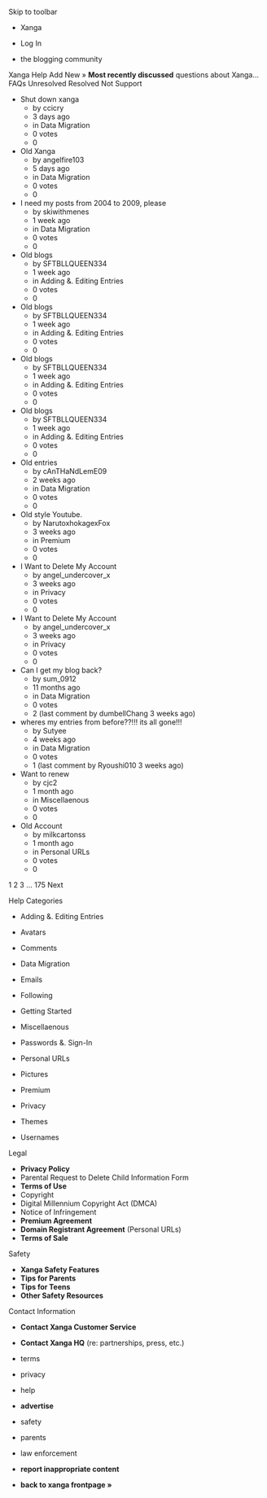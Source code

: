 Skip to toolbar

*   Xanga

*   Log In

*   the blogging community

Xanga Help Add New » **Most recently discussed** questions about Xanga… FAQs Unresolved Resolved Not Support

*   Shut down xanga
    *   by ccicry
    *   3 days ago
    *   in Data Migration
    *   0 votes
    *   0
*   Old Xanga
    *   by angelfire103
    *   5 days ago
    *   in Data Migration
    *   0 votes
    *   0
*   I need my posts from 2004 to 2009, please
    *   by skiwithmenes
    *   1 week ago
    *   in Data Migration
    *   0 votes
    *   0
*   Old blogs
    *   by SFTBLLQUEEN334
    *   1 week ago
    *   in Adding &. Editing Entries
    *   0 votes
    *   0
*   Old blogs
    *   by SFTBLLQUEEN334
    *   1 week ago
    *   in Adding &. Editing Entries
    *   0 votes
    *   0
*   Old blogs
    *   by SFTBLLQUEEN334
    *   1 week ago
    *   in Adding &. Editing Entries
    *   0 votes
    *   0
*   Old blogs
    *   by SFTBLLQUEEN334
    *   1 week ago
    *   in Adding &. Editing Entries
    *   0 votes
    *   0
*   Old entries
    *   by cAnTHaNdLemE09
    *   2 weeks ago
    *   in Data Migration
    *   0 votes
    *   0
*   Old style Youtube.
    *   by NarutoxhokagexFox
    *   3 weeks ago
    *   in Premium
    *   0 votes
    *   0
*   I Want to Delete My Account
    *   by angel\_undercover\_x
    *   3 weeks ago
    *   in Privacy
    *   0 votes
    *   0
*   I Want to Delete My Account
    *   by angel\_undercover\_x
    *   3 weeks ago
    *   in Privacy
    *   0 votes
    *   0
*   Can I get my blog back?
    *   by sum\_0912
    *   11 months ago
    *   in Data Migration
    *   0 votes
    *   2 (last comment by dumbellChang 3 weeks ago)
*   wheres my entries from before??!!! its all gone!!!
    *   by Sutyee
    *   4 weeks ago
    *   in Data Migration
    *   0 votes
    *   1 (last comment by Ryoushi010 3 weeks ago)
*   Want to renew
    *   by cjc2
    *   1 month ago
    *   in Miscellaenous
    *   0 votes
    *   0
*   Old Account
    *   by milkcartonss
    *   1 month ago
    *   in Personal URLs
    *   0 votes
    *   0

1 2 3 ... 175 Next

Help Categories

*   Adding &. Editing Entries
*   Avatars
*   Comments
*   Data Migration
*   Emails
*   Following
*   Getting Started
*   Miscellaenous

*   Passwords &. Sign-In
*   Personal URLs
*   Pictures
*   Premium
*   Privacy
*   Themes
*   Usernames

Legal

*   **Privacy Policy**
*   Parental Request to Delete Child Information Form
*   **Terms of Use**
*   Copyright
*   Digital Millennium Copyright Act (DMCA)
*   Notice of Infringement
*   **Premium Agreement**
*   **Domain Registrant Agreement** (Personal URLs)
*   **Terms of Sale**

Safety

*   **Xanga Safety Features**
*   **Tips for Parents**
*   **Tips for Teens**
*   **Other Safety Resources**

Contact Information

*   **Contact Xanga Customer Service**
*   **Contact Xanga HQ** (re: partnerships, press, etc.)

*   terms
*   privacy
*   help
*   **advertise**

*   safety
*   parents
*   law enforcement
*   **report inappropriate content**

*   **back to xanga frontpage »**
